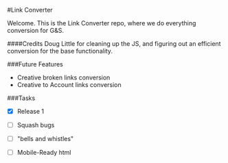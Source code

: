 #Link Converter

Welcome. This is the Link Converter repo, where we do everything conversion for G&S.

####Credits
Doug Little for cleaning up the JS, and figuring out an efficient conversion for the base functionality.

###Future Features
* Creative broken links conversion
* Creative to Account links conversion

###Tasks
- [x] Release 1
- [ ] Squash bugs
- [ ] "bells and whistles"
- [ ] Mobile-Ready html

